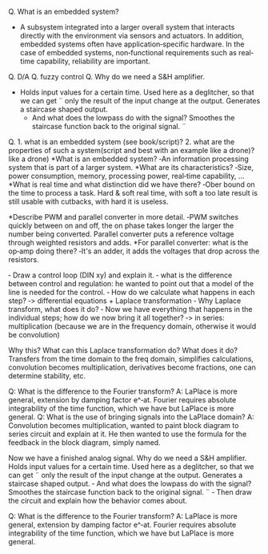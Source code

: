Q. What is an embedded system?
- A subsystem integrated into a larger overall 	system that interacts directly with the
environment via sensors and actuators. In addition, embedded systems often have
application‐specific hardware. In the case of embedded systems, non‐functional
requirements such as real‐time capability, reliability are important.

Q. D/A 
Q. fuzzy control
Q. Why do we need a S&H amplifier.
- Holds input values for a certain time. Used here as a deglitcher, so that we can get ¨
only the result of the input change at the output. Generates a staircase shaped
output.
	 - And what does the lowpass do with the signal?
	Smoothes the staircase function back to the original signal. ¨
	
Q. 1. what is an embedded system (see book/script)?
2. what are the properties of such a system(script and best with an example like a drone)?
like a drone)
*What is an embedded system?
‐An information processing system that is part of a larger system.
*What are its characteristics?
‐Size, power consumption, memory, processing power, real‐time capability, ...
*What is real time and what distinction did we have there?
‐Ober bound on the time to process a task. Hard & soft real time, with soft a too late result is still usable
with cutbacks, with hard it is useless.

*Describe PWM and parallel converter in more detail.
‐PWM switches quickly between on and off, the on phase takes longer the larger the number being
converted. Parallel converter puts a reference voltage through weighted resistors and adds.
*For parallel converter: what is the op‐amp doing there?
‐It's an adder, it adds the voltages that drop across the resistors.


‐ Draw a control loop (DIN xy) and explain it.
‐ what is the difference between control and regulation: he wanted to point out that a model of the
line is needed for the control.
‐ How do we calculate what happens in each step?
‐> differential equations + Laplace transformation
‐ Why Laplace transform, what does it do?
‐ Now we have everything that happens in the individual steps; how do we now bring it all together?
‐> in series: multiplication (because we are in the frequency domain, otherwise it would be
convolution)


Why this? What can this Laplace transformation do? What does it do?
Transfers from the time domain to the freq domain, simplifies calculations, convolution
becomes multiplication, derivatives become fractions, one can determine stability, etc.


Q: What is the difference to the Fourier transform?
A: LaPlace is more general, extension by damping factor e^‐at. Fourier requires absolute integrability of
the time function, which we have
but LaPlace is more general.
Q: What is the use of bringing signals into the LaPlace domain?
A: Convolution becomes multiplication, wanted to paint block diagram to series circuit and explain at it.
He then wanted to use the formula for
the feedback in the block diagram, simply named.


Now we have a finished analog signal. Why do we need a S&H amplifier.
Holds input values for a certain time. Used here as a deglitcher, so that we can get ¨
only the result of the input change at the output. Generates a staircase shaped
output.
‐ And what does the lowpass do with the signal?
Smoothes the staircase function back to the original signal. ¨
‐ Then draw the circuit and explain how the behavior comes about.

Q: What is the difference to the Fourier transform?
A: LaPlace is more general, extension by damping factor e^‐at. Fourier requires absolute integrability of
the time function, which we have
but LaPlace is more general.